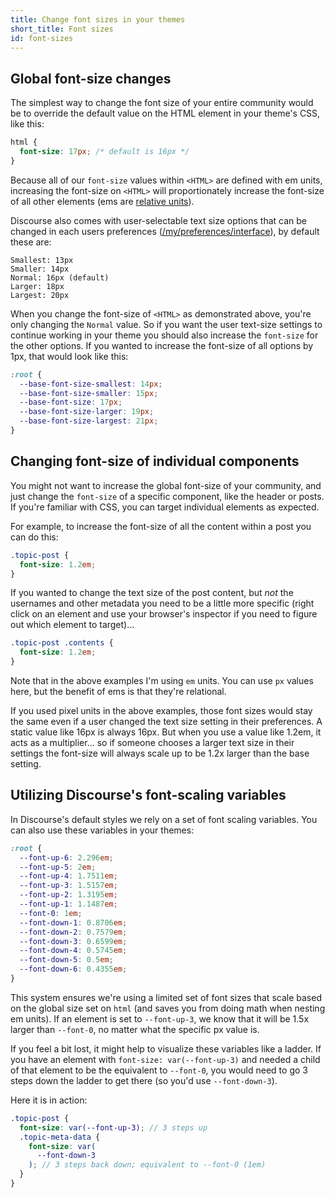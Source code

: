 ```yaml
---
title: Change font sizes in your themes
short_title: Font sizes
id: font-sizes
---
```


## Global font-size changes

The simplest way to change the font size of your entire community would be to override the default value on the HTML element in your theme's CSS, like this:

```css
html {
  font-size: 17px; /* default is 16px */
}
```

Because all of our `font-size` values within `<HTML>` are defined with em units, increasing the font-size on `<HTML>` will proportionately increase the font-size of all other elements (ems are [relative units](https://thecssworkshop.com/lessons/relative-units)).

Discourse also comes with user-selectable text size options that can be changed in each users preferences ([/my/preferences/interface](https://meta.discourse.org/my/preferences/interface)), by default these are:

```
Smallest: 13px
Smaller: 14px
Normal: 16px (default)
Larger: 18px
Largest: 20px
```

When you change the font-size of `<HTML>` as demonstrated above, you're only changing the `Normal` value. So if you want the user text-size settings to continue working in your theme you should also increase the `font-size` for the other options. If you wanted to increase the font-size of all options by 1px, that would look like this:

```css
:root {
  --base-font-size-smallest: 14px;
  --base-font-size-smaller: 15px;
  --base-font-size: 17px;
  --base-font-size-larger: 19px;
  --base-font-size-largest: 21px;
}
```

## Changing font-size of individual components

You might not want to increase the global font-size of your community, and just change the `font-size` of a specific component, like the header or posts. If you're familiar with CSS, you can target individual elements as expected.

For example, to increase the font-size of all the content within a post you can do this:

```css
.topic-post {
  font-size: 1.2em;
}
```

If you wanted to change the text size of the post content, but _not_ the usernames and other metadata you need to be a little more specific (right click on an element and use your browser's inspector if you need to figure out which element to target)...

```css
.topic-post .contents {
  font-size: 1.2em;
}
```

Note that in the above examples I'm using `em` units. You can use `px` values here, but the benefit of ems is that they're relational.

If you used pixel units in the above examples, those font sizes would stay the same even if a user changed the text size setting in their preferences. A static value like 16px is always 16px. But when you use a value like 1.2em, it acts as a multiplier... so if someone chooses a larger text size in their settings the font-size will always scale up to be 1.2x larger than the base setting.

## Utilizing Discourse's font-scaling variables

In Discourse's default styles we rely on a set of font scaling variables. You can also use these variables in your themes:

```css
:root {
  --font-up-6: 2.296em;
  --font-up-5: 2em;
  --font-up-4: 1.7511em;
  --font-up-3: 1.5157em;
  --font-up-2: 1.3195em;
  --font-up-1: 1.1487em;
  --font-0: 1em;
  --font-down-1: 0.8706em;
  --font-down-2: 0.7579em;
  --font-down-3: 0.6599em;
  --font-down-4: 0.5745em;
  --font-down-5: 0.5em;
  --font-down-6: 0.4355em;
}
```

This system ensures we're using a limited set of font sizes that scale based on the global size set on `html` (and saves you from doing math when nesting em units). If an element is set to `--font-up-3`, we know that it will be 1.5x larger than `--font-0`, no matter what the specific px value is.

If you feel a bit lost, it might help to visualize these variables like a ladder. If you have an element with `font-size: var(--font-up-3)` and needed a child of that element to be the equivalent to `--font-0`, you would need to go 3 steps down the ladder to get there (so you'd use `--font-down-3`).

Here it is in action:

```scss
.topic-post {
  font-size: var(--font-up-3); // 3 steps up
  .topic-meta-data {
    font-size: var(
      --font-down-3
    ); // 3 steps back down; equivalent to --font-0 (1em)
  }
}
```
